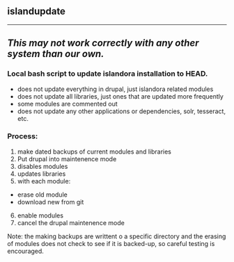 ## islandupdate
----
**_This may not work correctly with any other system than our own._**
----
###  Local bash script to update islandora installation to HEAD.

* does not update everything in drupal, just islandora related modules
* does not update all libraries, just ones that are updated more frequently
* some modules are commented out
* does not update any other applications or dependencies, solr, tesseract, etc.

### Process:

1. make dated backups of current modules and libraries
2. Put drupal into maintenence mode
3. disables modules
4. updates libraries
5. with each module:
  - erase old module
  - download new from git
6. enable modules
7. cancel the drupal maintenence mode

Note:  the making backups are writtent o a specific directory
 and the erasing of modules does not check to see if it is backed-up, so
careful testing is encouraged.
